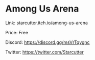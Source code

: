 # Among Us Arena

Link: starcutter.itch.io/among-us-arena

Price: Free

Discord: https://discord.gg/msVrTqvgnc

Twitter: https://twitter.com/Starcutter
